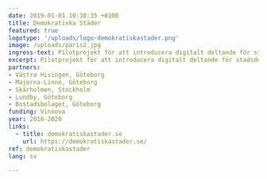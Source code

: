 ```yaml
---
date: 2019-01-01 10:38:35 +0100
title: Demokratiska Städer
featured: true
logotype: '/uploads/logo-demokratiskastader.png'
image: /uploads/paris2.jpg
ingress-text: Pilotprojekt för att introducera digitalt deltande för stadsdelar och bostadsbolag.
excerpt: Pilotprojekt för att introducera digitalt deltande för stadsdelar och bostadsbolag.
partners:
- Västra Hisingen, Göteborg
- Majorna-Linné, Göteborg
- Skärholmen, Stockholm
- Lundby, Göteborg
- Bostadsbolaget, Göteborg
funding: Vinnova
year: 2018-2020
links:
  - title: demokratiskastader.se
    url: https://demokratiskastader.se/
ref: demokratiskastader
lang: sv

---
```

